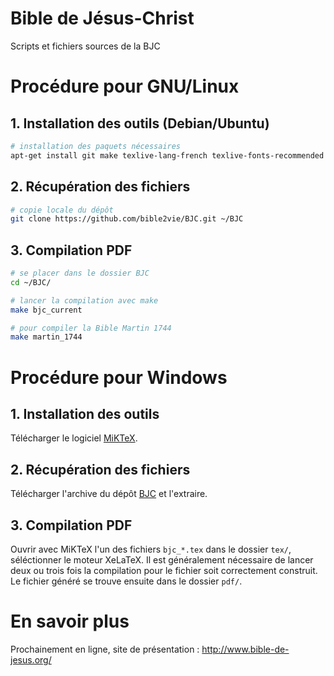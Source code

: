 Bible de Jésus-Christ
===

Scripts et fichiers sources de la BJC

# Procédure pour GNU/Linux

## 1. Installation des outils (Debian/Ubuntu)

```bash
# installation des paquets nécessaires
apt-get install git make texlive-lang-french texlive-fonts-recommended texlive-latex-extra texlive-xetex
```

## 2. Récupération des fichiers

```bash
# copie locale du dépôt
git clone https://github.com/bible2vie/BJC.git ~/BJC
```

## 3. Compilation PDF

```bash
# se placer dans le dossier BJC
cd ~/BJC/

# lancer la compilation avec make
make bjc_current

# pour compiler la Bible Martin 1744
make martin_1744
```

# Procédure pour Windows

## 1. Installation des outils

Télécharger le logiciel [MiKTeX](http://www.miktex.org/download).

## 2. Récupération des fichiers

Télécharger l'archive du dépôt [BJC](https://github.com/bible2vie/BJC/archive/master.zip) et l'extraire.

## 3. Compilation PDF

Ouvrir avec MiKTeX l'un des fichiers `bjc_*.tex` dans le dossier `tex/`, séléctionner le moteur XeLaTeX. Il est généralement nécessaire de lancer deux ou trois fois la compilation pour le fichier soit correctement construit. Le fichier généré se trouve ensuite dans le dossier `pdf/`.

# En savoir plus

Prochainement en ligne, site de présentation : http://www.bible-de-jesus.org/
